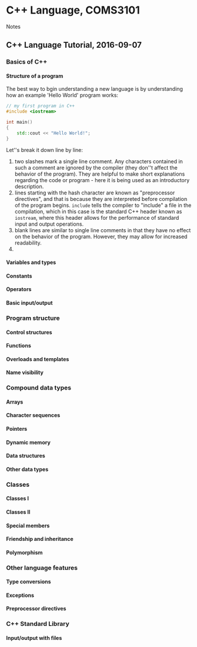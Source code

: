 # C++ Language, COMS3101
Notes

## C++ Language Tutorial, 2016-09-07
### Basics of C++
#### Structure of a program
The best way to bgin understanding a new language is by understanding how an example \'Hello World\' program works:
```c++
// my first program in C++
#include <iostream>

int main()
{
	std::cout << "Hello World!";
}
```
Let''s break it down line by line:
1. two slashes mark a single line comment. Any characters contained in such a comment are ignored by the compiler (they don''t affect the behavior of the program). They are helpful to make short explanations regarding the code or program - here it is being used as an introductory description.
2. lines starting with the hash character are known as "preprocessor directives", and that is because they are interpreted before compilation of the program begins. `include` tells the compiler to "include" a file in the compilation, which in this case is the standard C++ header known as `iostream`, where this header allows for the performance of standard input and output operations.
3. blank lines are similar to single line comments in that they have no effect on the behavior of the program. However, they may allow for increased readability.
4. 

#### Variables and types
#### Constants
#### Operators
#### Basic input/output

### Program structure
#### Control structures
#### Functions
#### Overloads and templates
#### Name visibility
### Compound data types
#### Arrays
#### Character sequences
#### Pointers
#### Dynamic memory
#### Data structures
#### Other data types
### Classes
#### Classes I
#### Classes II
#### Special members
#### Friendship and inheritance
#### Polymorphism
### Other language features
#### Type conversions
#### Exceptions
#### Preprocessor directives
### C++ Standard Library
#### Input/output with files
